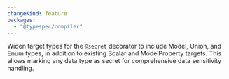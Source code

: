 ```yaml
---
changeKind: feature
packages:
  - "@typespec/compiler"
---
```


Widen target types for the `@secret` decorator to include Model, Union, and Enum types, in addition to existing Scalar and ModelProperty targets. This allows marking any data type as secret for comprehensive data sensitivity handling.
